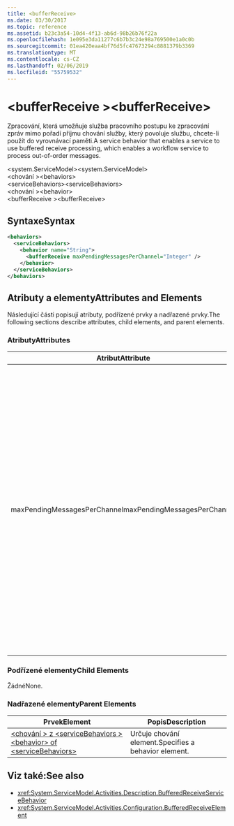 ```yaml
---
title: <bufferReceive>
ms.date: 03/30/2017
ms.topic: reference
ms.assetid: b23c3a54-10d4-4f13-ab6d-98b26b76f22a
ms.openlocfilehash: 1e095e3da11277c6b7b3c24e98a769500e1a0c0b
ms.sourcegitcommit: 01ea420eaa4bf76d5fc47673294c8881379b3369
ms.translationtype: MT
ms.contentlocale: cs-CZ
ms.lasthandoff: 02/06/2019
ms.locfileid: "55759532"
---
```

# <a name="bufferreceive"></a><span data-ttu-id="ed05c-101">\<bufferReceive ></span><span class="sxs-lookup"><span data-stu-id="ed05c-101">\<bufferReceive></span></span>
<span data-ttu-id="ed05c-102">Zpracování, která umožňuje služba pracovního postupu ke zpracování zpráv mimo pořadí příjmu chování služby, který povoluje službu, chcete-li použít do vyrovnávací paměti.</span><span class="sxs-lookup"><span data-stu-id="ed05c-102">A service behavior that enables a service to use buffered receive processing, which enables a workflow service to process out-of-order messages.</span></span>  
  
<span data-ttu-id="ed05c-103">\<system.ServiceModel></span><span class="sxs-lookup"><span data-stu-id="ed05c-103">\<system.ServiceModel></span></span>  
<span data-ttu-id="ed05c-104">\<chování ></span><span class="sxs-lookup"><span data-stu-id="ed05c-104">\<behaviors></span></span>  
<span data-ttu-id="ed05c-105">\<serviceBehaviors></span><span class="sxs-lookup"><span data-stu-id="ed05c-105">\<serviceBehaviors></span></span>  
<span data-ttu-id="ed05c-106">\<chování ></span><span class="sxs-lookup"><span data-stu-id="ed05c-106">\<behavior></span></span>  
<span data-ttu-id="ed05c-107">\<bufferReceive ></span><span class="sxs-lookup"><span data-stu-id="ed05c-107">\<bufferReceive></span></span>  
  
## <a name="syntax"></a><span data-ttu-id="ed05c-108">Syntaxe</span><span class="sxs-lookup"><span data-stu-id="ed05c-108">Syntax</span></span>  
  
```xml  
<behaviors>
  <serviceBehaviors>
    <behavior name="String">
      <bufferReceive maxPendingMessagesPerChannel="Integer" />
    </behavior>
  </serviceBehaviors>
</behaviors>  
```  
  
## <a name="attributes-and-elements"></a><span data-ttu-id="ed05c-109">Atributy a elementy</span><span class="sxs-lookup"><span data-stu-id="ed05c-109">Attributes and Elements</span></span>  
 <span data-ttu-id="ed05c-110">Následující části popisují atributy, podřízené prvky a nadřazené prvky.</span><span class="sxs-lookup"><span data-stu-id="ed05c-110">The following sections describe attributes, child elements, and parent elements.</span></span>  
  
### <a name="attributes"></a><span data-ttu-id="ed05c-111">Atributy</span><span class="sxs-lookup"><span data-stu-id="ed05c-111">Attributes</span></span>  
  
|<span data-ttu-id="ed05c-112">Atribut</span><span class="sxs-lookup"><span data-stu-id="ed05c-112">Attribute</span></span>|<span data-ttu-id="ed05c-113">Popis</span><span class="sxs-lookup"><span data-stu-id="ed05c-113">Description</span></span>|  
|---------------|-----------------|  
|<span data-ttu-id="ed05c-114">maxPendingMessagesPerChannel</span><span class="sxs-lookup"><span data-stu-id="ed05c-114">maxPendingMessagesPerChannel</span></span>|<span data-ttu-id="ed05c-115">Celé číslo, která určuje maximální počet čekajících na zpracování počet zpráv povolených pro každý kanál.</span><span class="sxs-lookup"><span data-stu-id="ed05c-115">An integer that specifies the maximum number of pending messages allowed for each channel.</span></span> <span data-ttu-id="ed05c-116">Výchozí hodnota je 512.</span><span class="sxs-lookup"><span data-stu-id="ed05c-116">The default value is 512.</span></span> <span data-ttu-id="ed05c-117">Tato vlastnost omezuje počet zpráv mimo pořadí, které lze přijímat pomocí služby pracovního postupu.</span><span class="sxs-lookup"><span data-stu-id="ed05c-117">This property limits the number of out-of-order messages that can be received by a workflow service.</span></span>|  
  
### <a name="child-elements"></a><span data-ttu-id="ed05c-118">Podřízené elementy</span><span class="sxs-lookup"><span data-stu-id="ed05c-118">Child Elements</span></span>  
 <span data-ttu-id="ed05c-119">Žádné</span><span class="sxs-lookup"><span data-stu-id="ed05c-119">None.</span></span>  
  
### <a name="parent-elements"></a><span data-ttu-id="ed05c-120">Nadřazené elementy</span><span class="sxs-lookup"><span data-stu-id="ed05c-120">Parent Elements</span></span>  
  
|<span data-ttu-id="ed05c-121">Prvek</span><span class="sxs-lookup"><span data-stu-id="ed05c-121">Element</span></span>|<span data-ttu-id="ed05c-122">Popis</span><span class="sxs-lookup"><span data-stu-id="ed05c-122">Description</span></span>|  
|-------------|-----------------|  
|[<span data-ttu-id="ed05c-123">\<chování > z \<serviceBehaviors ></span><span class="sxs-lookup"><span data-stu-id="ed05c-123">\<behavior> of \<serviceBehaviors></span></span>](../../../../../docs/framework/configure-apps/file-schema/windows-workflow-foundation/behavior-of-servicebehaviors-of-workflow.md)|<span data-ttu-id="ed05c-124">Určuje chování element.</span><span class="sxs-lookup"><span data-stu-id="ed05c-124">Specifies a behavior element.</span></span>|  
  
## <a name="see-also"></a><span data-ttu-id="ed05c-125">Viz také:</span><span class="sxs-lookup"><span data-stu-id="ed05c-125">See also</span></span>
- <xref:System.ServiceModel.Activities.Description.BufferedReceiveServiceBehavior>
- <xref:System.ServiceModel.Activities.Configuration.BufferedReceiveElement>
